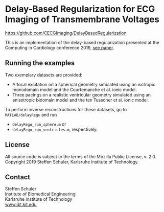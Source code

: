 # Delay-Based Regularization for ECG Imaging of Transmembrane Voltages

<https://github.com/CECGImaging/DelayBasedRegularization>

This is an implementation of the delay-based regularization presented at the Computing in Cardiology conference 2019, [see paper](https://github.com/CECGImaging/DelayBasedRegularization/blob/master/CinC2019_DelayBasedRegularization.pdf).

## Running the examples ##

Two exemplary datasets are provided:

- A focal excitation on a spherical geometry simulated using an isotropic monodomain model and the Courtemanche et al. ionic model.
- Three pacings on a realistic ventricular geometry simulated using an anisotropic bidomain model and the ten Tusscher et al. ionic model.

To perform inverse reconstructions for these datasets, go to `MATLAB/delayRegu` and run

- `delayRegu_run_sphere.m` or
- `delayRegu_run_ventricles.m`, respectively.

## License ##

All source code is subject to the terms of the Mozilla Public License, v. 2.0.  
Copyright 2019 Steffen Schuler, Karlsruhe Institute of Technology.

## Contact ##

Steffen Schuler  
Institute of Biomedical Engineering  
Karlsruhe Institute of Technology  
www.ibt.kit.edu
